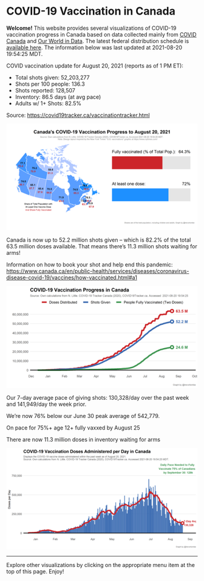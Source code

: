 COVID-19 Vaccination in Canada
==============================

**Welcome!** This website provides several visualizations of COVID-19
vaccination progress in Canada based on data collected mainly from
[COVID Canada](https://covid19tracker.ca/vaccinationtracker.html) and
[Our World in Data](https://ourworldindata.org/covid-vaccinations). The
latest federal distribution schedule is [available
here](https://www.canada.ca/en/public-health/services/diseases/2019-novel-coronavirus-infection/prevention-risks/covid-19-vaccine-treatment/vaccine-rollout.html).
The information below was last updated at 2021-08-20 19:54:25 MDT.

COVID vaccination update for August 20, 2021 (reports as of 1 PM ET):

-   Total shots given: 52,203,277
-   Shots per 100 people: 136.3
-   Shots reported: 128,507
-   Inventory: 86.5 days (at avg pace)
-   Adults w/ 1+ Shots: 82.5%

Source:
<a href="https://covid19tracker.ca/vaccinationtracker.html" class="uri">https://covid19tracker.ca/vaccinationtracker.html</a>

![](Plots/plot_main.png)

Canada is now up to 52.2 million shots given – which is 82.2% of the
total 63.5 million doses available. That means there’s 11.3 million
shots waiting for arms!

Information on how to book your shot and help end this pandemic:
<a href="https://www.canada.ca/en/public-health/services/diseases/coronavirus-disease-covid-19/vaccines/how-vaccinated.html#a1" class="uri">https://www.canada.ca/en/public-health/services/diseases/coronavirus-disease-covid-19/vaccines/how-vaccinated.html#a1</a>

![](Plots/plot_total.png)

Our 7-day average pace of giving shots: 130,328/day over the past week
and 141,949/day the week prior.

We’re now 76% below our June 30 peak average of 542,779.

On pace for 75%+ age 12+ fully vaxxed by August 25

There are now 11.3 million doses in inventory waiting for arms

![](Plots/pace_national.png)

------------------------------------------------------------------------

Explore other visualizations by clicking on the appropriate menu item at
the top of this page. Enjoy!
